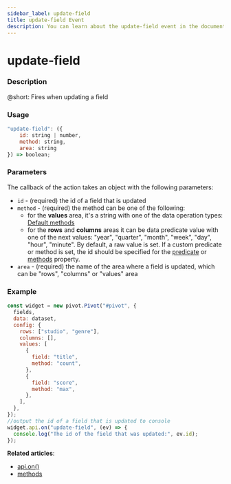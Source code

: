 ```yaml
---
sidebar_label: update-field
title: update-field Event
description: You can learn about the update-field event in the documentation of the DHTMLX JavaScript Pivot library. Browse developer guides and API reference, try out code examples and live demos, and download a free 30-day evaluation version of DHTMLX Pivot.
---
```


# update-field

### Description

@short: Fires when updating a field

### Usage

~~~jsx {}
"update-field": ({
    id: string | number,
    method: string,
    area: string
}) => boolean;
~~~

### Parameters

The callback of the action takes an object with the following parameters:

- `id` - (required) the id of a field that is updated
- `method` - (required) the method can be one of the following:
  - for the **values** area, it's a string with one of the data operation types: [Default methods](/guides/working-with-data#default-methods)
  - for the **rows** and **columns** areas it can be data predicate value with one of the next values: "year", "quarter", "month", "week", "day", "hour", "minute". By default, a raw value is set.
  If a custom predicate or method is set, the id should be specified for the [predicate](/api/config/predicates-property) or [methods](/api/config/methods-property) property.
- `area` - (required) the name of the area where a field is updated, which can be "rows", "columns" or "values" area

### Example

~~~jsx {19-22}
const widget = new pivot.Pivot("#pivot", {
  fields,
  data: dataset,
  config: {
    rows: ["studio", "genre"],
    columns: [],
    values: [
      {
        field: "title",
        method: "count",
      },
      {
        field: "score",
        method: "max",
      },
    ],
  },
});
//output the id of a field that is updated to console
widget.api.on("update-field", (ev) => {
  console.log("The id of the field that was updated:", ev.id);
});
~~~

**Related articles**:
- [api.on()](/api/internal/on-method)
- [methods](/api/config/methods-property)

